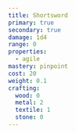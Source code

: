 ```yaml
---
title: Shortsword
primary: true
secondary: true
damage: 1d4
range: 0
properties:
  - agile
mastery: pinpoint
cost: 20
weight: 0.1
crafting:
  wood: 0
  metal: 2
  textile: 1
  stone: 0
---
```


